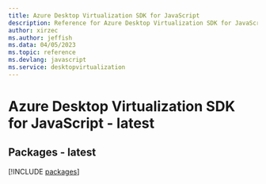```yaml
---
title: Azure Desktop Virtualization SDK for JavaScript
description: Reference for Azure Desktop Virtualization SDK for JavaScript
author: xirzec
ms.author: jeffish
ms.data: 04/05/2023
ms.topic: reference
ms.devlang: javascript
ms.service: desktopvirtualization
---
```

# Azure Desktop Virtualization SDK for JavaScript - latest
## Packages - latest
[!INCLUDE [packages](desktop-virtualization-index.md)]